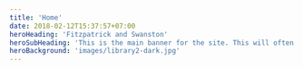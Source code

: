 ```yaml
---
title: 'Home'
date: 2018-02-12T15:37:57+07:00
heroHeading: 'Fitzpatrick and Swanston'
heroSubHeading: 'This is the main banner for the site. This will often be the only thing users invest their 5 seconds of attention span into. Use it wisely.'
heroBackground: 'images/library2-dark.jpg'
---
```

